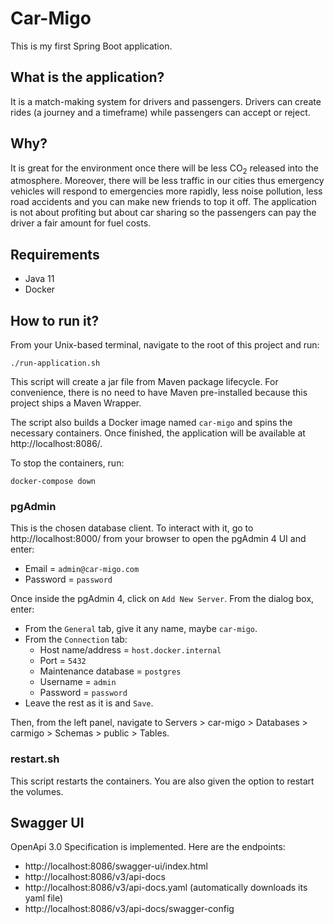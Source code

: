 # Car-Migo

This is my first Spring Boot application.

## What is the application?
It is a match-making system for drivers and passengers.
Drivers can create rides (a journey and a timeframe) while passengers can accept or reject.

## Why?
It is great for the environment once there will be less CO<sub>2</sub> released into the atmosphere.
Moreover, there will be less traffic in our cities thus emergency vehicles will respond to emergencies more rapidly, less noise pollution, less road accidents and you can make new friends to top it off.
The application is not about profiting but about car sharing so the passengers can pay the driver a fair amount for fuel costs.

## Requirements
- Java 11
- Docker

## How to run it?
From your Unix-based terminal, navigate to the root of this project and run:
```
./run-application.sh
```
This script will create a jar file from Maven package lifecycle. For convenience, there is no need to have Maven pre-installed because this project ships a Maven Wrapper.

The script also builds a Docker image named `car-migo` and spins the necessary containers. Once finished, the application will be available at http://localhost:8086/.

To stop the containers, run:
```
docker-compose down
```

### pgAdmin
This is the chosen database client.
To interact with it, go to http://localhost:8000/ from your browser to open the pgAdmin 4 UI and enter:
- Email = `admin@car-migo.com`
- Password = `password`

Once inside the pgAdmin 4, click on `Add New Server`. From the dialog box, enter:
- From the `General` tab, give it any name, maybe `car-migo`.
- From the `Connection` tab:
  - Host name/address = `host.docker.internal`
  - Port = `5432`
  - Maintenance database = `postgres`
  - Username = `admin`
  - Password = `password`
- Leave the rest as it is and `Save`.

Then, from the left panel, navigate to Servers > car-migo > Databases > carmigo > Schemas > public > Tables.

### restart.sh
This script restarts the containers. You are also given the option to restart the volumes.

## Swagger UI
OpenApi 3.0 Specification is implemented. Here are the endpoints:
* http://localhost:8086/swagger-ui/index.html
* http://localhost:8086/v3/api-docs
* http://localhost:8086/v3/api-docs.yaml (automatically downloads its yaml file)
* http://localhost:8086/v3/api-docs/swagger-config
